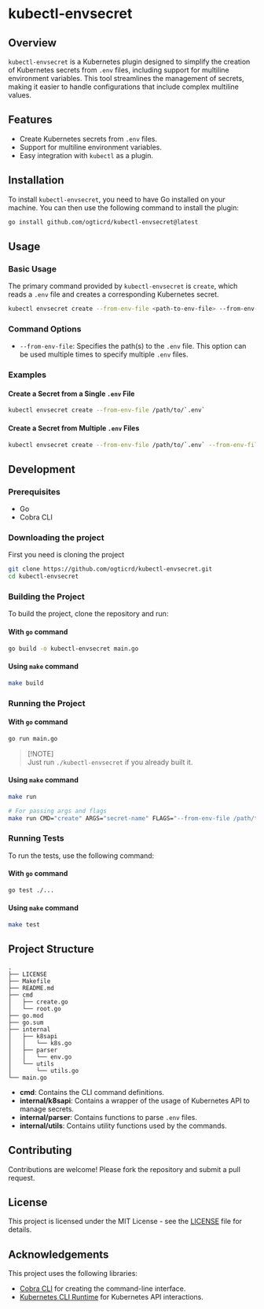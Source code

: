 # kubectl-envsecret

## Overview

`kubectl-envsecret` is a Kubernetes plugin designed to simplify the creation of
Kubernetes secrets from `.env` files, including support for multiline
environment variables. This tool streamlines the management of secrets, making
it easier to handle configurations that include complex multiline values.

## Features

- Create Kubernetes secrets from `.env` files.
- Support for multiline environment variables.
- Easy integration with `kubectl` as a plugin.

## Installation

To install `kubectl-envsecret`, you need to have Go installed on your machine.
You can then use the following command to install the plugin:

```sh
go install github.com/ogticrd/kubectl-envsecret@latest
```

## Usage

### Basic Usage

The primary command provided by `kubectl-envsecret` is `create`, which reads a
`.env` file and creates a corresponding Kubernetes secret.

```sh
kubectl envsecret create --from-env-file <path-to-env-file> --from-env-file <path-to-other-files>
```

### Command Options

- `--from-env-file`: Specifies the path(s) to the `.env` file. This option can
  be used multiple times to specify multiple `.env` files.

### Examples

#### Create a Secret from a Single `.env` File

```sh
kubectl envsecret create --from-env-file /path/to/`.env`
```

#### Create a Secret from Multiple `.env` Files

```sh
kubectl envsecret create --from-env-file /path/to/`.env` --from-env-file /another/path/.env
```

## Development

### Prerequisites

- Go
- Cobra CLI

### Downloading the project

First you need is cloning the project

```sh
git clone https://github.com/ogticrd/kubectl-envsecret.git
cd kubectl-envsecret
```

### Building the Project

To build the project, clone the repository and run:

#### With `go` command

```sh
go build -o kubectl-envsecret main.go
```

#### Using `make` command

```sh
make build
```

### Running the Project

#### With `go` command

```sh
go run main.go
```

> [!NOTE]\
> Just run `./kubectl-envsecret` if you already built it.

#### Using `make` command

```sh
make run

# For passing args and flags
make run CMD="create" ARGS="secret-name" FLAGS="--from-env-file /path/to/secret --namespace default"
```

### Running Tests

To run the tests, use the following command:

#### With `go` command

```sh
go test ./...
```

#### Using `make` command

```sh
make test
```

## Project Structure

```plaintext
.
├── LICENSE
├── Makefile
├── README.md
├── cmd
│   ├── create.go
│   └── root.go
├── go.mod
├── go.sum
├── internal
│   ├── k8sapi
│   │   └── k8s.go
│   ├── parser
│   │   └── env.go
│   └── utils
│       └── utils.go
└── main.go
```

- **cmd**: Contains the CLI command definitions.
- **internal/k8sapi**: Contains a wrapper of the usage of Kubernetes API to
  manage secrets.
- **internal/parser**: Contains functions to parse `.env` files.
- **internal/utils**: Contains utility functions used by the commands.

## Contributing

Contributions are welcome! Please fork the repository and submit a pull request.

## License

This project is licensed under the MIT License - see the [LICENSE](LICENSE) file
for details.

## Acknowledgements

This project uses the following libraries:

- [Cobra CLI](https://github.com/spf13/cobra) for creating the command-line
  interface.
- [Kubernetes CLI Runtime](https://github.com/kubernetes/cli-runtime) for
  Kubernetes API interactions.
